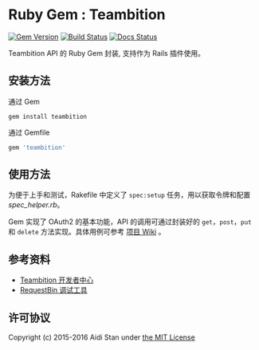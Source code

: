 # Ruby Gem : Teambition
[![Gem Version](https://badge.fury.io/rb/teambition.svg)](http://badge.fury.io/rb/teambition)
[![Build Status](https://travis-ci.org/aidistan/ruby-teambition.svg?branch=master)](https://travis-ci.org/aidistan/ruby-teambition)
[![Docs Status](http://inch-ci.org/github/aidistan/ruby-teambition.svg?branch=master)](http://inch-ci.org/github/aidistan/ruby-teambition)

Teambition API 的 Ruby Gem 封装, 支持作为 Rails 插件使用。

## 安装方法

通过 Gem

```shell
gem install teambition
```

通过 Gemfile

```ruby
gem 'teambition'
```

## 使用方法

为便于上手和测试，Rakefile 中定义了 `spec:setup` 任务，用以获取令牌和配置 *spec_helper.rb*。

Gem 实现了 OAuth2 的基本功能，API 的调用可通过封装好的 `get`，`post`，`put` 和 `delete` 方法实现。具体用例可参考 [项目 Wiki](https://github.com/aidistan/ruby-teambition/wiki) 。

## 参考资料

- [Teambition 开发者中心](https://docs.teambition.com/wiki/)
- [RequestBin 调试工具](http://requestb.in/)

## 许可协议

Copyright (c) 2015-2016 Aidi Stan under [the MIT License](https://github.com/aidistan/ruby-teambition/blob/master/LICENSE)
